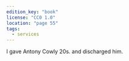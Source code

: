 ```yaml
---
edition_key: "book"
license: "CC0 1.0"
location: "page 55"
tags:
  - services
---
```

I gave Antony Cowly 20s.
and discharged him.
